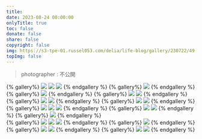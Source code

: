 ```yaml
---
title: 
date: 2023-08-24 00:00:00
onlyTitle: true
toc: false
donate: false
share: false
copyright: false
img: https://s3-tpe-01.russel053.com/delia/life-blog/gallery/230722/49-1.jpg
topImg: false
---
```


> photographer : 不公開

{% gallery%}
![](https://s3-tpe-01.russel053.com/delia/life-blog/gallery/230722/33.jpg)
![](https://s3-tpe-01.russel053.com/delia/life-blog/gallery/230722/34.jpg)
![](https://s3-tpe-01.russel053.com/delia/life-blog/gallery/230722/35.jpg)
{% endgallery %}
{% gallery%}
![](https://s3-tpe-01.russel053.com/delia/life-blog/gallery/230722/32.jpg)
{% endgallery %}
{% gallery%}
![](https://s3-tpe-01.russel053.com/delia/life-blog/gallery/230722/49.jpg)
{% endgallery %}
{% gallery%}
![](https://s3-tpe-01.russel053.com/delia/life-blog/gallery/230722/36.jpg)
![](https://s3-tpe-01.russel053.com/delia/life-blog/gallery/230722/40.jpg)
{% endgallery %}
{% gallery%}
![](https://s3-tpe-01.russel053.com/delia/life-blog/gallery/230722/37.jpg)
![](https://s3-tpe-01.russel053.com/delia/life-blog/gallery/230722/38.jpg)
{% endgallery %}
{% gallery%}
![](https://s3-tpe-01.russel053.com/delia/life-blog/gallery/230722/41.jpg)
![](https://s3-tpe-01.russel053.com/delia/life-blog/gallery/230722/42.jpg)
{% endgallery %}
{% gallery%}
![](https://s3-tpe-01.russel053.com/delia/life-blog/gallery/230722/50.jpg)
![](https://s3-tpe-01.russel053.com/delia/life-blog/gallery/230722/51.jpg)
![](https://s3-tpe-01.russel053.com/delia/life-blog/gallery/230722/52.jpg)
{% endgallery %}
{% gallery%}
![](https://s3-tpe-01.russel053.com/delia/life-blog/gallery/230722/46.jpg)
![](https://s3-tpe-01.russel053.com/delia/life-blog/gallery/230722/47.jpg)
{% endgallery %}
{% gallery%}
![](https://s3-tpe-01.russel053.com/delia/life-blog/gallery/230722/64.jpg)
{% endgallery %}    
{% gallery%}
![](https://s3-tpe-01.russel053.com/delia/life-blog/gallery/230722/65.jpg)
![](https://s3-tpe-01.russel053.com/delia/life-blog/gallery/230722/66.jpg)
![](https://s3-tpe-01.russel053.com/delia/life-blog/gallery/230722/67.jpg)
{% endgallery %}
{% gallery%}
![](https://s3-tpe-01.russel053.com/delia/life-blog/gallery/230722/60.jpg)
{% endgallery %}
{% gallery%}
![](https://s3-tpe-01.russel053.com/delia/life-blog/gallery/230722/61.jpg)
![](https://s3-tpe-01.russel053.com/delia/life-blog/gallery/230722/62.jpg)
{% endgallery %}
{% gallery%}
![](https://s3-tpe-01.russel053.com/delia/life-blog/gallery/230722/58.jpg)
![](https://s3-tpe-01.russel053.com/delia/life-blog/gallery/230722/59.jpg)
{% endgallery %}